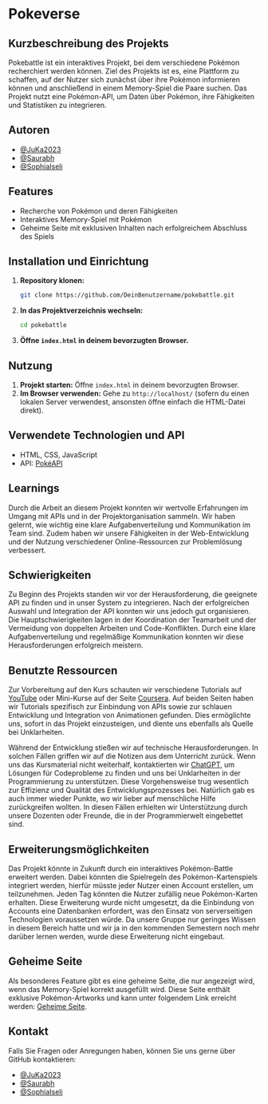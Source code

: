# Pokeverse

## Kurzbeschreibung des Projekts
Pokebattle ist ein interaktives Projekt, bei dem verschiedene Pokémon recherchiert werden können. Ziel des Projekts ist es, eine Plattform zu schaffen, auf der Nutzer sich zunächst über ihre Pokémon informieren können und anschließend in einem Memory-Spiel die Paare suchen. Das Projekt nutzt eine Pokémon-API, um Daten über Pokémon, ihre Fähigkeiten und Statistiken zu integrieren.

## Autoren
- [@JuKa2023](https://github.com/JuKa2023)
- [@Saurabh](https://github.com/sm-fhgr)
- [@SophiaIseli](https://github.com/SophiaIseli)

## Features
- Recherche von Pokémon und deren Fähigkeiten
- Interaktives Memory-Spiel mit Pokémon
- Geheime Seite mit exklusiven Inhalten nach erfolgreichem Abschluss des Spiels

## Installation und Einrichtung
1. **Repository klonen:**
   ```bash
   git clone https://github.com/DeinBenutzername/pokebattle.git
   ```
2. **In das Projektverzeichnis wechseln:**
   ```bash
   cd pokebattle
   ```
3. **Öffne `index.html` in deinem bevorzugten Browser.**

## Nutzung
1. **Projekt starten:**
   Öffne `index.html` in deinem bevorzugten Browser.
2. **Im Browser verwenden:**
   Gehe zu `http://localhost/` (sofern du einen lokalen Server verwendest, ansonsten öffne einfach die HTML-Datei direkt).

## Verwendete Technologien und API
- HTML, CSS, JavaScript
- API: [PokéAPI](https://pokeapi.co/)

## Learnings
Durch die Arbeit an diesem Projekt konnten wir wertvolle Erfahrungen im Umgang mit APIs und in der Projektorganisation sammeln. Wir haben gelernt, wie wichtig eine klare Aufgabenverteilung und Kommunikation im Team sind. Zudem haben wir unsere Fähigkeiten in der Web-Entwicklung und der Nutzung verschiedener Online-Ressourcen zur Problemlösung verbessert.

## Schwierigkeiten
Zu Beginn des Projekts standen wir vor der Herausforderung, die geeignete API zu finden und in unser System zu integrieren. Nach der erfolgreichen Auswahl und Integration der API konnten wir uns jedoch gut organisieren. Die Hauptschwierigkeiten lagen in der Koordination der Teamarbeit und der Vermeidung von doppelten Arbeiten und Code-Konflikten. Durch eine klare Aufgabenverteilung und regelmäßige Kommunikation konnten wir diese Herausforderungen erfolgreich meistern.

## Benutzte Ressourcen
Zur Vorbereitung auf den Kurs schauten wir verschiedene Tutorials auf [YouTube](https://www.youtube.com/) oder Mini-Kurse auf der Seite [Coursera](https://www.coursera.org/). Auf beiden Seiten haben wir Tutorials spezifisch zur Einbindung von APIs sowie zur schlauen Entwicklung und Integration von Animationen gefunden. Dies ermöglichte uns, sofort in das Projekt einzusteigen, und diente uns ebenfalls als Quelle bei Unklarheiten.

Während der Entwicklung stießen wir auf technische Herausforderungen. In solchen Fällen griffen wir auf die Notizen aus dem Unterricht zurück. Wenn uns das Kursmaterial nicht weiterhalf, kontaktierten wir [ChatGPT](https://chat.openai.com/c/0c86d02e-cf73-4878-8671-4585188888fa), um Lösungen für Codeprobleme zu finden und uns bei Unklarheiten in der Programmierung zu unterstützen. Diese Vorgehensweise trug wesentlich zur Effizienz und Qualität des Entwicklungsprozesses bei. Natürlich gab es auch immer wieder Punkte, wo wir lieber auf menschliche Hilfe zurückgreifen wollten. In diesen Fällen erhielten wir Unterstützung durch unsere Dozenten oder Freunde, die in der Programmierwelt eingebettet sind.

## Erweiterungsmöglichkeiten
Das Projekt könnte in Zukunft durch ein interaktives Pokémon-Battle erweitert werden. Dabei könnten die Spielregeln des Pokémon-Kartenspiels integriert werden, hierfür müsste jeder Nutzer einen Account erstellen, um teilzunehmen. Jeden Tag könnten die Nutzer zufällig neue Pokémon-Karten erhalten. Diese Erweiterung wurde nicht umgesetzt, da die Einbindung von Accounts eine Datenbanken erfordert, was den Einsatz von serverseitigen Technologien voraussetzen würde. Da unsere Gruppe nur geringes Wissen in diesem Bereich hatte und wir ja in den kommenden Semestern noch mehr darüber lernen werden, wurde diese Erweiterung nicht eingebaut.

## Geheime Seite
Als besonderes Feature gibt es eine geheime Seite, die nur angezeigt wird, wenn das Memory-Spiel korrekt ausgefüllt wird. Diese Seite enthält exklusive Pokémon-Artworks und kann unter folgendem Link erreicht werden: [Geheime Seite](https://543894-12.web.fhgr.ch/pokeart.html).

## Kontakt
Falls Sie Fragen oder Anregungen haben, können Sie uns gerne über GitHub kontaktieren:
- [@JuKa2023](https://github.com/JuKa2023)
- [@Saurabh](https://github.com/sm-fhgr)
- [@SophiaIseli](https://github.com/SophiaIseli)
